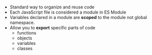 - Standard way to organize and reuse code
- Each JavaScript file is considered a module in ES Module
- Variables declared in a module are **scoped** to the module not global namespace.
- Allow you to **export** specific parts of code 
	- functions
	- objects
	- variables
	- classes
	